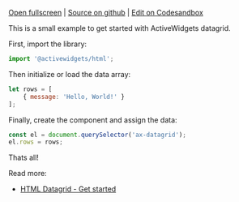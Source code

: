 
[Open fullscreen](/hello-world/) | [Source on github](https://github.com/activewidgets/html/tree/master/examples/hello-world) | [Edit on Codesandbox](https://codesandbox.io/s/github/activewidgets/html/tree/master/examples/hello-world)

This is a small example to get started with ActiveWidgets datagrid.

First, import the library:

```js
import '@activewidgets/html';
```

Then initialize or load the data array:

```js
let rows = [
    { message: 'Hello, World!' }
];
```

Finally, create the component and assign the data:

```js
const el = document.querySelector('ax-datagrid');
el.rows = rows;
```

Thats all! 

Read more:

 - [HTML Datagrid - Get started](https://docs.activewidgets.com/guide/env/html/)